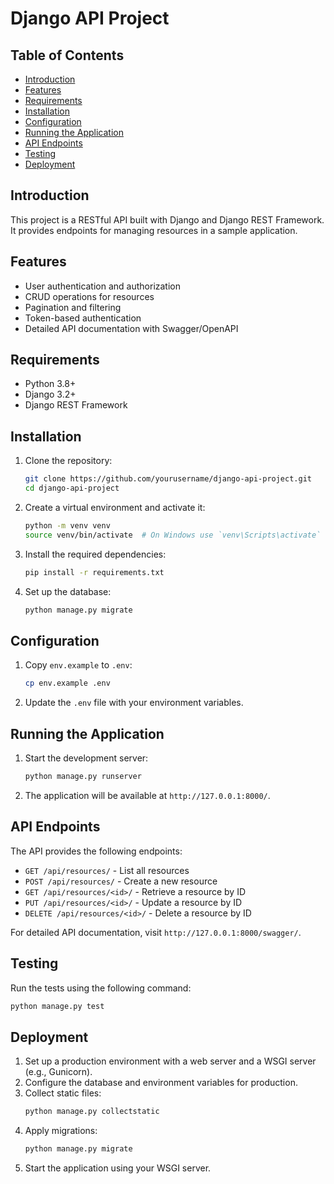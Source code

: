 # Django API Project

## Table of Contents
- [Introduction](#introduction)
- [Features](#features)
- [Requirements](#requirements)
- [Installation](#installation)
- [Configuration](#configuration)
- [Running the Application](#running-the-application)
- [API Endpoints](#api-endpoints)
- [Testing](#testing)
- [Deployment](#deployment)

## Introduction
This project is a RESTful API built with Django and Django REST Framework. It provides endpoints for managing resources in a sample application.

## Features
- User authentication and authorization
- CRUD operations for resources
- Pagination and filtering
- Token-based authentication
- Detailed API documentation with Swagger/OpenAPI

## Requirements
- Python 3.8+
- Django 3.2+
- Django REST Framework

## Installation
1. Clone the repository:
    ```bash
    git clone https://github.com/yourusername/django-api-project.git
    cd django-api-project
    ```

2. Create a virtual environment and activate it:
    ```bash
    python -m venv venv
    source venv/bin/activate  # On Windows use `venv\Scripts\activate`
    ```

3. Install the required dependencies:
    ```bash
    pip install -r requirements.txt
    ```

4. Set up the database:
    ```bash
    python manage.py migrate
    ```

## Configuration
1. Copy `env.example` to `.env`:
    ```bash
    cp env.example .env
    ```

2. Update the `.env` file with your environment variables.

## Running the Application
1. Start the development server:
    ```bash
    python manage.py runserver
    ```

2. The application will be available at `http://127.0.0.1:8000/`.

## API Endpoints
The API provides the following endpoints:

- `GET /api/resources/` - List all resources
- `POST /api/resources/` - Create a new resource
- `GET /api/resources/<id>/` - Retrieve a resource by ID
- `PUT /api/resources/<id>/` - Update a resource by ID
- `DELETE /api/resources/<id>/` - Delete a resource by ID

For detailed API documentation, visit `http://127.0.0.1:8000/swagger/`.

## Testing
Run the tests using the following command:
```bash
python manage.py test
```

## Deployment
1. Set up a production environment with a web server and a WSGI server (e.g., Gunicorn).
2. Configure the database and environment variables for production.
3. Collect static files:
    ```bash
    python manage.py collectstatic
    ```
4. Apply migrations:
    ```bash
    python manage.py migrate
    ```
5. Start the application using your WSGI server.

